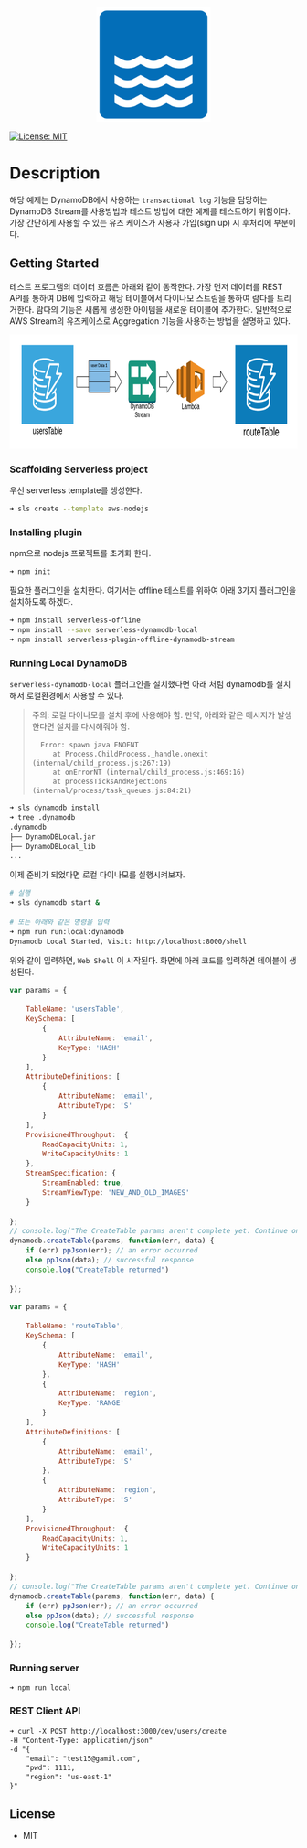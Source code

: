<p align="center">
  <a href="" target="blank"><img src="river.png" width="200" height="200" alt="Civet Logo" /></a>
</p>

[![License: MIT](https://img.shields.io/badge/License-MIT-yellow.svg)](https://opensource.org/licenses/MIT)

# Description

해당 예제는 DynamoDB에서 사용하는 `transactional log` 기능을 담당하는 DynamoDB Stream를 사용방법과 테스트 방법에 대한 예제를 테스트하기 위함이다.
가장 간단하게 사용할 수 있는 유즈 케이스가 사용자 가입(sign up) 시 후처리에 부분이다.

## Getting Started
테스트 프로그램의 데이터 흐름은 아래와 같이 동작한다. 가장 먼저 데이터를 REST API를 통하여 DB에 입력하고 해당 테이블에서 다이나모 스트림을 통하여 람다를 트리거한다. 람다의 기능은 새롭게 생성한 아이템을 새로운 테이블에 추가한다. 일반적으로 AWS  Stream의 유즈케이스로 Aggregation 기능을 사용하는 방법을 설명하고 있다.

<a href="" target="blank"><img src="event_stream_overview.png" height="200" alt="Flow Chart" /></a>


### Scaffolding Serverless project

우선 serverless template를 생성한다.

``` bash
➜ sls create --template aws-nodejs
```

### Installing plugin

npm으로 nodejs 프로젝트를 초기화 한다.

```bash
➜ npm init
```

필요한 플러그인을 설치한다. 여기서는 offline 테스트를 위하여 아래 3가지 플러그인을 설치하도록 하겠다.

```bash
➜ npm install serverless-offline
➜ npm install --save serverless-dynamodb-local
➜ npm install serverless-plugin-offline-dynamodb-stream
```

### Running Local DynamoDB

`serverless-dynamodb-local` 플러그인을 설치했다면 아래 처럼 dynamodb를 설치해서 로컬환경에서 사용할 수 있다. 

> 주의: 로컬 다이나모를 설치 후에 사용해야 함. 만약, 아래와 같은 메시지가 발생한다면 설치를 다시해줘야 함.
> ```
>   Error: spawn java ENOENT
>      at Process.ChildProcess._handle.onexit (internal/child_process.js:267:19)
>      at onErrorNT (internal/child_process.js:469:16)
>      at processTicksAndRejections (internal/process/task_queues.js:84:21)
> ```

``` bash
➜ sls dynamodb install
➜ tree .dynamodb
.dynamodb
├── DynamoDBLocal.jar
├── DynamoDBLocal_lib
...
```

이제 준비가 되었다면 로컬 다이나모를 실행시켜보자.

```bash
# 실행
➜ sls dynamodb start &

# 또는 아래와 같은 명령을 입력
➜ npm run run:local:dynamodb
Dynamodb Local Started, Visit: http://localhost:8000/shell
```

위와 같이 입력하면, `Web Shell` 이 시작된다. 화면에 아래 코드를 입력하면 테이블이 생성된다.

```javascript 
var params = {

    TableName: 'usersTable',
    KeySchema: [
        {
            AttributeName: 'email',
            KeyType: 'HASH'
        }
    ],
    AttributeDefinitions: [
        {
            AttributeName: 'email',
            AttributeType: 'S'
        }
    ],
    ProvisionedThroughput:  {
        ReadCapacityUnits: 1,
        WriteCapacityUnits: 1
    },
    StreamSpecification: {
        StreamEnabled: true,
        StreamViewType: 'NEW_AND_OLD_IMAGES'
    }

};
// console.log("The CreateTable params aren't complete yet. Continue on to the next steps of the tutorial.");
dynamodb.createTable(params, function(err, data) {
    if (err) ppJson(err); // an error occurred
    else ppJson(data); // successful response
    console.log("CreateTable returned")

});

```

```javascript
var params = {

    TableName: 'routeTable',
    KeySchema: [
        {
            AttributeName: 'email',
            KeyType: 'HASH'
        },
        {
            AttributeName: 'region',
            KeyType: 'RANGE'
        }
    ],
    AttributeDefinitions: [
        {
            AttributeName: 'email',
            AttributeType: 'S'
        },
        {
            AttributeName: 'region',
            AttributeType: 'S'
        }
    ],
    ProvisionedThroughput:  {
        ReadCapacityUnits: 1,
        WriteCapacityUnits: 1
    }

};
// console.log("The CreateTable params aren't complete yet. Continue on to the next steps of the tutorial.");
dynamodb.createTable(params, function(err, data) {
    if (err) ppJson(err); // an error occurred
    else ppJson(data); // successful response
    console.log("CreateTable returned")

});
```

### Running server
```
➜ npm run local
```

### REST Client API
```
➜ curl -X POST http://localhost:3000/dev/users/create
-H "Content-Type: application/json"
-d "{
    "email": "test15@gamil.com",
    "pwd": 1111,
    "region": "us-east-1"
}"
```


## License

* MIT
